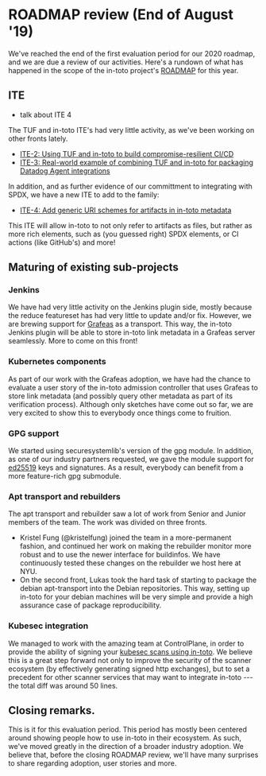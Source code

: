 # ROADMAP review (End of August '19)

We've reached the end of the first evaluation period for our 2020 roadmap, and
we are due a review of our activities. Here's a rundown of what has happened in
the scope of the in-toto project's
[ROADMAP](https://github.com/in-toto/docs/blob/master/ROADMAP.md) for this
year.

## ITE

- talk about ITE 4

The TUF and in-toto ITE's had very little activity, as we've been working on
other fronts lately. 
- [ITE-2: Using TUF and in-toto to build compromise-resilient CI/CD](https://github.com/in-toto/ITE/pull/4)
- [ITE-3: Real-world example of combining TUF and in-toto for packaging Datadog Agent integrations](
https://github.com/in-toto/ITE/pull/5)

In addition, and as further evidence of our committment to integrating with
SPDX, we have a new ITE to add to the family: 

- [ITE-4: Add generic URI schemes for artifacts in in-toto metadata ](https://github.com/in-toto/ITE/pull/6)

This ITE will allow in-toto to not only refer to artifacts as files, but rather
as more rich elements, such as (you guessed right) SPDX elements, or CI actions
(like GitHub's) and more!

## Maturing of existing sub-projects

### Jenkins

We have had very little activity on the Jenkins plugin side, mostly because the
reduce featureset has had very little to update and/or fix. However, we are
brewing support for [Grafeas](https://github.com/grafeas/grafeas) as a
transport. This way, the in-toto Jenkins plugin will be able to store in-toto
link metadata in a Grafeas server seamlessly. More to come on this front!

### Kubernetes components

As part of our work with the Grafeas adoption, we have had the chance to
evaluate a user story of the in-toto admission controller that uses Grafeas to
store link metadata (and possibly query other metadata as part of its
verification process). Although only sketches have come out so far, we are very
excited to show this to everybody once things come to fruition.

### GPG support

We started using securesystemlib's version of the gpg module. In addition, as
one of our industry partners requested, we gave the module support for
[ed25519](https://github.com/secure-systems-lab/securesystemslib/pull/188) keys
and signatures. As a result, everybody can benefit from a more feature-rich gpg
submodule.

### Apt transport and rebuilders

The apt transport and rebuilder saw a lot of work from Senior and Junior
members of the team. The work was divided on three fronts.

- Kristel Fung (@kristelfung) joined the team in a more-permanent fashion, and
  continued her work on making the rebuilder monitor more robust and to use the
  newer interface for buildinfos. We have continuously tested these changes on
  the rebuilder we host here at NYU.
- On the second front, Lukas took the hard task of starting to package the
  debian apt-transport into the Debian repositories. This way, setting up
  in-toto for your debian machines will be very simple and provide a high
  assurance case of package reproducibility.

### Kubesec integration

We managed to work with the amazing team at ControlPlane, in order to provide
the ability of signing your [kubesec scans using
in-toto](https://github.com/controlplaneio/kubesec/pull/75). We believe this is
a great step forward not only to improve the security of the scanner ecosystem
(by effectively generating signed http exchanges), but to set a precedent for
other scanner services that may want to integrate in-toto --- the total diff
was around 50 lines.

## Closing remarks.

This is it for this evaluation period. This period has mostly been centered
around showing people how to use in-toto in their ecosystem. As such, we've
moved greatly in the direction of a broader industry adoption. We believe that,
before the closing ROADMAP review, we'll have many surprises to share regarding
adoption, user stories and more.
